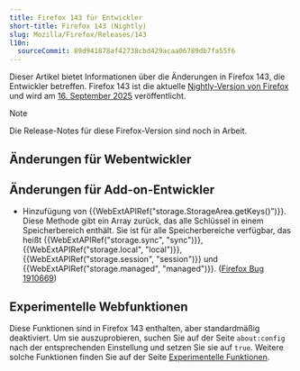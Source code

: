 ```yaml
---
title: Firefox 143 für Entwickler
short-title: Firefox 143 (Nightly)
slug: Mozilla/Firefox/Releases/143
l10n:
  sourceCommit: 89d941878af42738cbd429acaa06789db7fa55f6
---
```


Dieser Artikel bietet Informationen über die Änderungen in Firefox 143, die Entwickler betreffen.
Firefox 143 ist die aktuelle [Nightly-Version von Firefox](https://www.firefox.com/en-US/channel/desktop/#nightly) und wird am [16. September 2025](https://whattrainisitnow.com/release/?version=143) veröffentlicht.

> [!NOTE]
> Die Release-Notes für diese Firefox-Version sind noch in Arbeit.

<!-- Autoren: Bitte kommentieren Sie alle Überschriften aus, für die Sie Notizen schreiben -->

## Änderungen für Webentwickler

<!-- ### Entwicklerwerkzeuge -->

<!-- ### HTML -->

<!-- Keine bemerkenswerten Änderungen. -->

<!-- #### Entfernungen -->

<!-- ### CSS -->

<!-- Keine bemerkenswerten Änderungen. -->

<!-- #### Entfernungen -->

<!-- ### JavaScript -->

<!-- Keine bemerkenswerten Änderungen. -->

<!-- #### Entfernungen -->

<!-- ### SVG -->

<!-- #### Entfernungen -->

<!-- ### HTTP -->

<!-- #### Entfernungen -->

<!-- ### Sicherheit -->

<!-- #### Entfernungen -->

<!-- ### APIs -->

<!-- #### DOM -->

<!-- #### Medien, WebRTC und Web Audio -->

<!-- #### Entfernungen -->

<!-- ### WebAssembly -->

<!-- #### Entfernungen -->

<!-- ### WebDriver-Konformität (WebDriver BiDi, Marionette) -->

<!-- #### Allgemein -->

<!-- #### WebDriver BiDi -->

<!-- #### Marionette -->

## Änderungen für Add-on-Entwickler

- Hinzufügung von {{WebExtAPIRef("storage.StorageArea.getKeys()")}}. Diese Methode gibt ein Array zurück, das alle Schlüssel in einem Speicherbereich enthält. Sie ist für alle Speicherbereiche verfügbar, das heißt {{WebExtAPIRef("storage.sync", "sync")}}, {{WebExtAPIRef("storage.local", "local")}}, {{WebExtAPIRef("storage.session", "session")}} und {{WebExtAPIRef("storage.managed", "managed")}}. ([Firefox Bug 1910669](https://bugzil.la/1910669))

<!-- ### Entfernungen -->

<!-- ### Andere -->

## Experimentelle Webfunktionen

Diese Funktionen sind in Firefox 143 enthalten, aber standardmäßig deaktiviert.
Um sie auszuprobieren, suchen Sie auf der Seite `about:config` nach der entsprechenden Einstellung und setzen Sie sie auf `true`.
Weitere solche Funktionen finden Sie auf der Seite [Experimentelle Funktionen](/de/docs/Mozilla/Firefox/Experimental_features).
